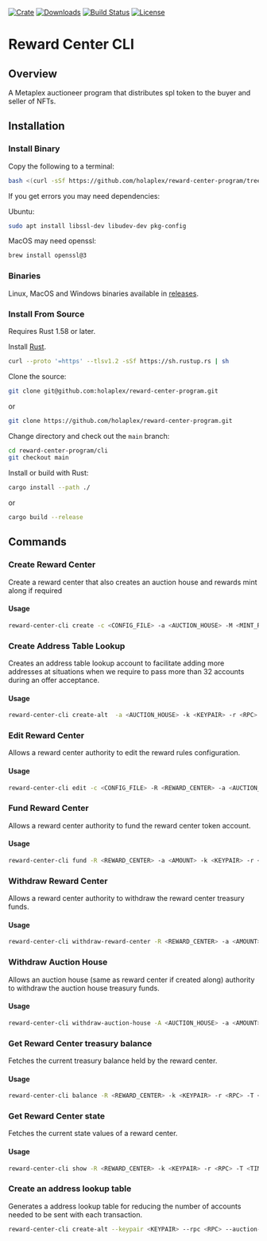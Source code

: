 [![Crate](https://img.shields.io/crates/v/hpl-reward-center)](https://crates.io/crates/hpl-reward-center)
[![Downloads](https://img.shields.io/crates/d/hpl-reward-center)](https://crates.io/crates/hpl-reward-center)
[![Build Status](https://img.shields.io/github/workflow/status/holaplex/reward-center-program/CI)](https://github.com/holaplex/reward-center-program/actions)
[![License](https://img.shields.io/crates/l/hpl-reward-center)](https://github.com/holaplex/reward-center-program/blob/main/LICENSE)

# Reward Center CLI

## Overview

A Metaplex auctioneer program that distributes spl token to the buyer and seller of NFTs.

## Installation

### Install Binary
Copy the following to a terminal:

```bash
bash <(curl -sSf https://github.com/holaplex/reward-center-program/tree/main/cli/scripts/install.sh)
```

If you get errors you may need dependencies:

Ubuntu:

```bash
sudo apt install libssl-dev libudev-dev pkg-config
```

MacOS may need openssl:

```bash
brew install openssl@3
```

### Binaries

Linux, MacOS and Windows binaries available in [releases](https://github.com/holaplex/reward-center-program/releases).

### Install From Source

Requires Rust 1.58 or later.

Install [Rust](https://www.rust-lang.org/tools/install).

```bash
curl --proto '=https' --tlsv1.2 -sSf https://sh.rustup.rs | sh
```

Clone the source:

```bash
git clone git@github.com:holaplex/reward-center-program.git
```

or

```bash
git clone https://github.com/holaplex/reward-center-program.git
```

Change directory and check out the `main` branch:

```bash
cd reward-center-program/cli
git checkout main
```

Install or build with Rust:

```bash
cargo install --path ./
```

or

```bash
cargo build --release
```

## Commands

### Create Reward Center
Create a reward center that also creates an auction house and rewards mint along if required

#### Usage
```sh
reward-center-cli create -c <CONFIG_FILE> -a <AUCTION_HOUSE> -M <MINT_REWARDS> -k <KEYPAIR> -r <RPC> -T <TIMEOUT>
```

### Create Address Table Lookup
Creates an address table lookup account to facilitate adding more addresses at situations when we require to pass more than 32 accounts during an offer acceptance.

#### Usage
```sh
reward-center-cli create-alt  -a <AUCTION_HOUSE> -k <KEYPAIR> -r <RPC> -T <TIMEOUT>
```

### Edit Reward Center
Allows a reward center authority to edit the reward rules configuration.

#### Usage
```sh
reward-center-cli edit -c <CONFIG_FILE> -R <REWARD_CENTER> -a <AUCTION_HOUSE> -M <MINT_REWARDS> -k <KEYPAIR> -r <RPC> -T <TIMEOUT>
```

### Fund Reward Center
Allows a reward center authority to fund the reward center token account.

#### Usage
```sh
reward-center-cli fund -R <REWARD_CENTER> -a <AMOUNT> -k <KEYPAIR> -r <RPC> -T <TIMEOUT>
```

### Withdraw Reward Center
Allows a reward center authority to withdraw the reward center treasury funds.

#### Usage
```sh
reward-center-cli withdraw-reward-center -R <REWARD_CENTER> -a <AMOUNT> -k <KEYPAIR> -r <RPC> -T <TIMEOUT>
```

### Withdraw Auction House
Allows an auction house (same as reward center if created along) authority to withdraw the auction house treasury funds.

#### Usage
```sh
reward-center-cli withdraw-auction-house -A <AUCTION_HOUSE> -a <AMOUNT> -k <KEYPAIR> -r <RPC> -T <TIMEOUT>
```

### Get Reward Center treasury balance
Fetches the current treasury balance held by the reward center.

#### Usage
```sh
reward-center-cli balance -R <REWARD_CENTER> -k <KEYPAIR> -r <RPC> -T <TIMEOUT>
```

### Get Reward Center state
Fetches the current state values of a reward center.

#### Usage
```sh
reward-center-cli show -R <REWARD_CENTER> -k <KEYPAIR> -r <RPC> -T <TIMEOUT>
```

### Create an address lookup table

Generates a address lookup table for reducing the number of accounts needed to be sent with each transaction.

```sh
reward-center-cli create-alt --keypair <KEYPAIR> --rpc <RPC> --auction-house <AUCTION_HOUSE>
```
